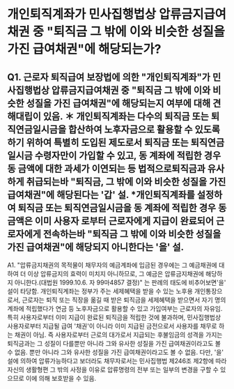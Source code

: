 # 개인퇴직계좌가 민사집행법상 압류금지급여채권 중 "퇴직금 그 밖에 이와 비슷한 성질을 가진 급여채권"에 해당되는가?
## Q1. 근로자 퇴직급여 보장법에 의한 "개인퇴직계좌"가 민사집행법상 압류금지급여채권 중 "퇴직금 그 밖에 이와 비슷한 성질을 가진 급여채권"에 해당되는지 여부에 대해 견해대립이 있음. ＊ 개인퇴직계좌는 다수의 퇴직금 또는 퇴직연금일시금을 합산하여 노후자금으로 활용할 수 있도록 하기 위하여 특별히 도입된 제도로서 퇴직금 또는 퇴직연금일시금 수령자만이 가입할 수 있고, 동 계좌에 적립한 경우 동 금액에 대한 과세가 이연되는 등 법적으로퇴직금과 유사하게 취급되는바 "퇴직금, 그 밖에 이와 비슷한 성질을 가진 급여채권"에 해당된다는 '갑' 설. *개인퇴직계좌를 설정하여 퇴직금 또는 퇴직연금일시금을 동 계좌에 적립한 경우 동 금액은 이미 사용자 로부터 근로자에게 지급이 완료되어 근로자에게 전속하는바 "퇴직금 그 밖에 이와 비슷한 성질을 가진 급여채권"에 해당되지 아니한다는 '을' 설.
A1. "압류금지채권의 목적물이 채무자의 예금계좌에 입금된 경우에는 그 예금채권에 대하여 더 이상 압류금지의 효력이 미치지 아니하므로, 그 예금은 압류금지채권에 해당하지 아니한다.(대법원 1999.10.6. 자 99마4857 결정)" 는 판례의 태도에 비추어보면'을' 설이 타당함.
개인퇴직계좌는 정부가 주는 세제혜택을 받을 수 있는 노후용 개인통장으로서, 근로자는 퇴직 또는 직장을 옮길 때 받은 퇴직금을 세제혜택을 받으면서 자기 명의 계좌에 적립했다가 연금 등 노후자금으로 활용할 수 있고 가입여부는 근로자의 자유임.
특히 사용자로부터 이미 지급이 완료된 퇴직금을 적립한 것에 불과하며, 민사집행법상 사용자로부터 지급될 급여 '채권'이 아니라 이미 지급된 금전으로서 사용자를 채무로 하는 채권이 아님.
즉 사용자로부터 근로의 대가로서 지급되는 후불임금의 성격을 가지는 퇴직금과는 그 성질이 다를뿐만 아니라 그와 유사한 성질을 가진 급여채권이라고도 볼 수 없음.
뿐만 아니라 그와 유사한 성질을 가진 급여채권이라고도 볼 수 없음.
다만, '을' 설에 의하여 압류가능하다고 보더라도 채무자로서는 민사집행법 제246조 제2항에 따라 자신의 생활형편 그 밖의 사정을 이유로 압류명령의 전부 또는 일부의 변경을 구할 수 있으므로 이에 의해 보호받을 수 있음.